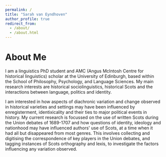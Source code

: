 ```yaml
---
permalink: /
title: "Sarah van Eyndhoven"
author_profile: true
redirect_from: 
  - /about/
  - /about.html
---
```




About Me
======

I am a linguistics PhD student and AMC (Angus McIntosh Centre for historical linguistics) scholar at the University of Edinburgh, based within the School of Philosophy, Psychology, and Language Sciences. My main research interests are historical sociolinguistics, historical Scots and the interactions between language, politics and identity. 

I am interested in how aspects of diachronic variation and change observed in historical varieties and settings may have been influenced by enregisterment, identixicality and their ties to major political events in history. My current research is focussed on the use of written Scots during the Union debates of 1689-1707 and how questions of identity, ideology and nationhood may have influenced authors' use of Scots, at a time when it had all but disappeared from most genres. This involves collecting and digitising the correspondence of key players in the Union debates, and tagging instances of Scots orthography and lexis, to investigate the factors influencing any variation observed. 

